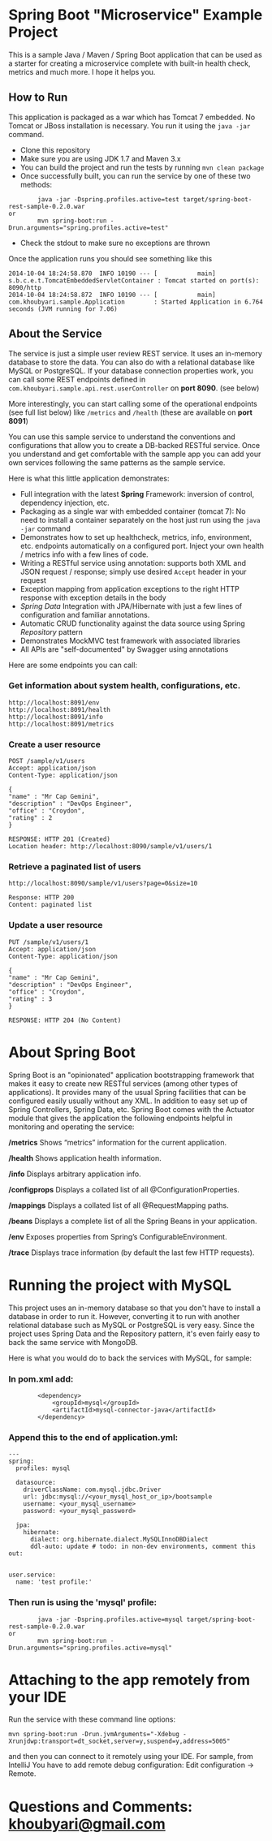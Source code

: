 # Spring Boot "Microservice" Example Project

This is a sample Java / Maven / Spring Boot application that can be used as a starter for creating a microservice complete with built-in health check, metrics and much more. I hope it helps you.

## How to Run 

This application is packaged as a war which has Tomcat 7 embedded. No Tomcat or JBoss installation is necessary. You run it using the ```java -jar``` command.

* Clone this repository 
* Make sure you are using JDK 1.7 and Maven 3.x
* You can build the project and run the tests by running ```mvn clean package```
* Once successfully built, you can run the service by one of these two methods:
```
        java -jar -Dspring.profiles.active=test target/spring-boot-rest-sample-0.2.0.war
or
        mvn spring-boot:run -Drun.arguments="spring.profiles.active=test"
```
* Check the stdout to make sure no exceptions are thrown

Once the application runs you should see something like this

```
2014-10-04 18:24:58.870  INFO 10190 --- [           main] s.b.c.e.t.TomcatEmbeddedServletContainer : Tomcat started on port(s): 8090/http
2014-10-04 18:24:58.872  INFO 10190 --- [           main] com.khoubyari.sample.Application        : Started Application in 6.764 seconds (JVM running for 7.06)
```

## About the Service

The service is just a simple user review REST service. It uses an in-memory database to store the data. You can also do with a relational database like MySQL or PostgreSQL. If your database connection properties work, you can call some REST endpoints defined in ```com.khoubyari.sample.api.rest.userController``` on **port 8090**. (see below)

More interestingly, you can start calling some of the operational endpoints (see full list below) like ```/metrics``` and ```/health``` (these are available on **port 8091**)

You can use this sample service to understand the conventions and configurations that allow you to create a DB-backed RESTful service. Once you understand and get comfortable with the sample app you can add your own services following the same patterns as the sample service.
 
Here is what this little application demonstrates: 

* Full integration with the latest **Spring** Framework: inversion of control, dependency injection, etc.
* Packaging as a single war with embedded container (tomcat 7): No need to install a container separately on the host just run using the ``java -jar`` command
* Demonstrates how to set up healthcheck, metrics, info, environment, etc. endpoints automatically on a configured port. Inject your own health / metrics info with a few lines of code.
* Writing a RESTful service using annotation: supports both XML and JSON request / response; simply use desired ``Accept`` header in your request
* Exception mapping from application exceptions to the right HTTP response with exception details in the body
* *Spring Data* Integration with JPA/Hibernate with just a few lines of configuration and familiar annotations. 
* Automatic CRUD functionality against the data source using Spring *Repository* pattern
* Demonstrates MockMVC test framework with associated libraries
* All APIs are "self-documented" by Swagger using annotations 

Here are some endpoints you can call:

### Get information about system health, configurations, etc.

```
http://localhost:8091/env
http://localhost:8091/health
http://localhost:8091/info
http://localhost:8091/metrics
```

### Create a user resource

```
POST /sample/v1/users
Accept: application/json
Content-Type: application/json

{
"name" : "Mr Cap Gemini",
"description" : "DevOps Engineer",
"office" : "Croydon",
"rating" : 2
}

RESPONSE: HTTP 201 (Created)
Location header: http://localhost:8090/sample/v1/users/1
```

### Retrieve a paginated list of users

```
http://localhost:8090/sample/v1/users?page=0&size=10

Response: HTTP 200
Content: paginated list 
```

### Update a user resource

```
PUT /sample/v1/users/1
Accept: application/json
Content-Type: application/json

{
"name" : "Mr Cap Gemini",
"description" : "DevOps Engineer",
"office" : "Croydon",
"rating" : 3
}

RESPONSE: HTTP 204 (No Content)
```

# About Spring Boot

Spring Boot is an "opinionated" application bootstrapping framework that makes it easy to create new RESTful services (among other types of applications). It provides many of the usual Spring facilities that can be configured easily usually without any XML. In addition to easy set up of Spring Controllers, Spring Data, etc. Spring Boot comes with the Actuator module that gives the application the following endpoints helpful in monitoring and operating the service:

**/metrics** Shows “metrics” information for the current application.

**/health** Shows application health information.

**/info** Displays arbitrary application info.

**/configprops** Displays a collated list of all @ConfigurationProperties.

**/mappings** Displays a collated list of all @RequestMapping paths.

**/beans** Displays a complete list of all the Spring Beans in your application.

**/env** Exposes properties from Spring’s ConfigurableEnvironment.

**/trace** Displays trace information (by default the last few HTTP requests).


# Running the project with MySQL

This project uses an in-memory database so that you don't have to install a database in order to run it. However, converting it to run with another relational database such as MySQL or PostgreSQL is very easy. Since the project uses Spring Data and the Repository pattern, it's even fairly easy to back the same service with MongoDB. 

Here is what you would do to back the services with MySQL, for sample: 

### In pom.xml add: 

```
        <dependency>
            <groupId>mysql</groupId>
            <artifactId>mysql-connector-java</artifactId>
        </dependency>
```

### Append this to the end of application.yml: 

```
---
spring:
  profiles: mysql

  datasource:
    driverClassName: com.mysql.jdbc.Driver
    url: jdbc:mysql://<your_mysql_host_or_ip>/bootsample
    username: <your_mysql_username>
    password: <your_mysql_password>

  jpa:
    hibernate:
      dialect: org.hibernate.dialect.MySQLInnoDBDialect
      ddl-auto: update # todo: in non-dev environments, comment this out:


user.service:
  name: 'test profile:'
```

### Then run is using the 'mysql' profile:

```
        java -jar -Dspring.profiles.active=mysql target/spring-boot-rest-sample-0.2.0.war
or
        mvn spring-boot:run -Drun.arguments="spring.profiles.active=mysql"
```

# Attaching to the app remotely from your IDE

Run the service with these command line options:

```
mvn spring-boot:run -Drun.jvmArguments="-Xdebug -Xrunjdwp:transport=dt_socket,server=y,suspend=y,address=5005"
```
and then you can connect to it remotely using your IDE. For sample, from IntelliJ You have to add remote debug configuration: Edit configuration -> Remote.

# Questions and Comments: khoubyari@gmail.com





